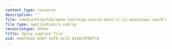 ```yaml
---
content_type: resource
description: ''
file: /media/https%3A/open-learning-course-data-rc.s3.amazonaws.com/6-004-computation-structures-spring-2017/eae75ea2b3b75af0ac126418c4f0dfc6_R7U0Xezxo_0.vtt
file_type: application/x-subrip
resourcetype: Other
title: 3play caption file
uid: eae75ea2-b3b7-5af0-ac12-6418c4f0dfc6
---
```


